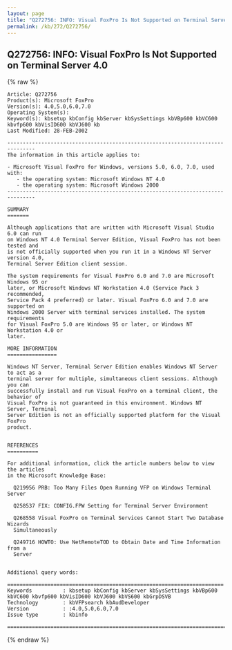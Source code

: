 ```yaml
---
layout: page
title: "Q272756: INFO: Visual FoxPro Is Not Supported on Terminal Server 4.0"
permalink: /kb/272/Q272756/
---
```


## Q272756: INFO: Visual FoxPro Is Not Supported on Terminal Server 4.0

{% raw %}

	Article: Q272756
	Product(s): Microsoft FoxPro
	Version(s): 4.0,5.0,6.0,7.0
	Operating System(s): 
	Keyword(s): kbsetup kbConfig kbServer kbSysSettings kbVBp600 kbVC600 kbvfp600 kbVisID600 kbVJ600 kb
	Last Modified: 28-FEB-2002
	
	-------------------------------------------------------------------------------
	The information in this article applies to:
	
	- Microsoft Visual FoxPro for Windows, versions 5.0, 6.0, 7.0, used with:
	   - the operating system: Microsoft Windows NT 4.0 
	   - the operating system: Microsoft Windows 2000 
	-------------------------------------------------------------------------------
	
	SUMMARY
	=======
	
	Although applications that are written with Microsoft Visual Studio 6.0 can run
	on Windows NT 4.0 Terminal Server Edition, Visual FoxPro has not been tested and
	is not officially supported when you run it in a Windows NT Server version 4.0,
	Terminal Server Edition client session.
	
	The system requirements for Visual FoxPro 6.0 and 7.0 are Microsoft Windows 95 or
	later, or Microsoft Windows NT Workstation 4.0 (Service Pack 3 recommended,
	Service Pack 4 preferred) or later. Visual FoxPro 6.0 and 7.0 are supported on
	Windows 2000 Server with terminal services installed. The system requirements
	for Visual FoxPro 5.0 are Windows 95 or later, or Windows NT Workstation 4.0 or
	later.
	
	MORE INFORMATION
	================
	
	Windows NT Server, Terminal Server Edition enables Windows NT Server to act as a
	terminal server for multiple, simultaneous client sessions. Although you can
	successfully install and run Visual FoxPro on a terminal client, the behavior of
	Visual FoxPro is not guaranteed in this environment. Windows NT Server, Terminal
	Server Edition is not an officially supported platform for the Visual FoxPro
	product.
	
	
	REFERENCES
	==========
	
	For additional information, click the article numbers below to view the articles
	in the Microsoft Knowledge Base:
	
	  Q219956 PRB: Too Many Files Open Running VFP on Windows Terminal Server
	
	  Q258537 FIX: CONFIG.FPW Setting for Terminal Server Environment
	
	  Q268558 Visual FoxPro on Terminal Services Cannot Start Two Database Wizards
	  Simultaneously
	
	  Q249716 HOWTO: Use NetRemoteTOD to Obtain Date and Time Information from a
	  Server
	
	
	Additional query words:
	
	======================================================================
	Keywords          : kbsetup kbConfig kbServer kbSysSettings kbVBp600 kbVC600 kbvfp600 kbVisID600 kbVJ600 kbVS600 kbGrpDSVB 
	Technology        : kbVFPsearch kbAudDeveloper
	Version           : :4.0,5.0,6.0,7.0
	Issue type        : kbinfo
	
	=============================================================================
	

{% endraw %}
